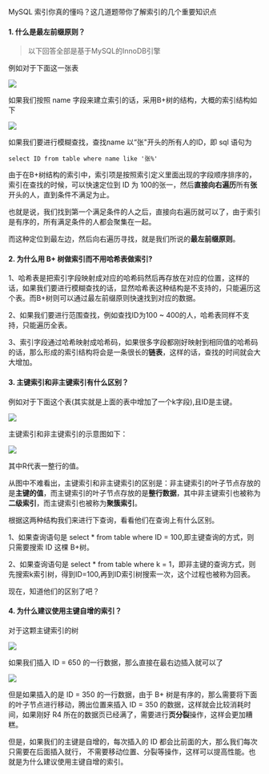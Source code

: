 MySQL 索引你真的懂吗？这几道题带你了解索引的几个重要知识点

#### 1. 什么是最左前缀原则？

> 以下回答全部是基于MySQL的InnoDB引擎

例如对于下面这一张表


![](https://user-gold-cdn.xitu.io/2019/2/13/168e49131416762c?w=358&h=286&f=png&s=14375)

如果我们按照 name 字段来建立索引的话，采用B+树的结构，大概的索引结构如下


![](https://user-gold-cdn.xitu.io/2019/2/13/168e498c9031dfd0?w=501&h=273&f=png&s=14295)

如果我们要进行模糊查找，查找name 以“张"开头的所有人的ID，即 sql 语句为

```
select ID from table where name like '张%'
```

由于在B+树结构的索引中，索引项是按照索引定义里面出现的字段顺序排序的，索引在查找的时候，可以快速定位到 ID 为 100的张一，然后**直接向右遍历**所有**张**开头的人，直到条件不满足为止。

也就是说，我们找到第一个满足条件的人之后，直接向右遍历就可以了，由于索引是有序的，所有满足条件的人都会聚集在一起。

而这种定位到最左边，然后向右遍历寻找，就是我们所说的**最左前缀原则**。

#### 2. 为什么用 B+ 树做索引而不用哈希表做索引?

1、哈希表是把索引字段映射成对应的哈希码然后再存放在对应的位置，这样的话，如果我们要进行模糊查找的话，显然哈希表这种结构是不支持的，只能遍历这个表。而B+树则可以通过最左前缀原则快速找到对应的数据。

2、如果我们要进行范围查找，例如查找ID为100 ~ 400的人，哈希表同样不支持，只能遍历全表。

3、索引字段通过哈希映射成哈希码，如果很多字段都刚好映射到相同值的哈希码的话，那么形成的索引结构将会是一条很长的**链表**，这样的话，查找的时间就会大大增加。

#### 3. 主键索引和非主键索引有什么区别？

例如对于下面这个表(其实就是上面的表中增加了一个k字段),且ID是主键。


![](https://user-gold-cdn.xitu.io/2019/2/13/168e4c132ab5f5fe?w=459&h=435&f=png&s=19461)

主键索引和非主键索引的示意图如下：


![](https://user-gold-cdn.xitu.io/2019/2/13/168e4ce8c5874c85?w=1022&h=373&f=png&s=31736)

其中R代表一整行的值。

从图中不难看出，主键索引和非主键索引的区别是：非主键索引的叶子节点存放的是**主键的值**，而主键索引的叶子节点存放的是**整行数据**，其中非主键索引也被称为**二级索引**，而主键索引也被称为**聚簇索引**。

根据这两种结构我们来进行下查询，看看他们在查询上有什么区别。

1、如果查询语句是 select * from table where ID = 100,即主键查询的方式，则只需要搜索 ID 这棵 B+树。

2、如果查询语句是 select * from table where k = 1，即非主键的查询方式，则先搜索k索引树，得到ID=100,再到ID索引树搜索一次，这个过程也被称为回表。

现在，知道他们的区别了吧？

#### 4. 为什么建议使用主键自增的索引？

对于这颗主键索引的树


![](https://user-gold-cdn.xitu.io/2019/2/13/168e4dc9269f4823?w=544&h=335&f=png&s=18257)

如果我们插入 ID = 650 的一行数据，那么直接在最右边插入就可以了


![](https://user-gold-cdn.xitu.io/2019/2/13/168e4de29fd71de6?w=563&h=364&f=png&s=19774)

但是如果插入的是 ID = 350 的一行数据，由于 B+ 树是有序的，那么需要将下面的叶子节点进行移动，腾出位置来插入 ID = 350 的数据，这样就会比较消耗时间，如果刚好 R4 所在的数据页已经满了，需要进行**页分裂**操作，这样会更加糟糕。

但是，如果我们的主键是自增的，每次插入的 ID 都会比前面的大，那么我们每次只需要在后面插入就行， 不需要移动位置、分裂等操作，这样可以提高性能。也就是为什么建议使用主键自增的索引。

